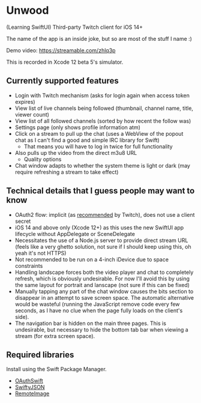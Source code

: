 # Unwood
(Learning SwiftUI) Third-party Twitch client for iOS 14+

The name of the app is an inside joke, but so are most of the stuff I name :)

Demo video: https://streamable.com/zhlq3p

This is recorded in Xcode 12 beta 5's simulator.

## Currently supported features
- Login with Twitch mechanism (asks for login again when access token expires)
- View list of live channels being followed (thumbnail, channel name, title, viewer count)
- View list of all followed channels (sorted by how recent the follow was)
- Settings page (only shows profile information atm)
- Click on a stream to pull up the chat (uses a WebView of the popout chat as I can't find a good and simple IRC library for Swift)
  - That means you will have to log in twice for full functionality
- Also pulls up the video from the direct m3u8 URL
  - Quality options
- Chat window adapts to whether the system theme is light or dark (may require refreshing a stream to take effect)

## Technical details that I guess people may want to know ##
- OAuth2 flow: implicit (as [recommended](https://dev.twitch.tv/docs/authentication#getting-tokens) by Twitch), does not use a client secret
- iOS 14 and above only (Xcode 12+) as this uses the new SwiftUI app lifecycle without AppDelegate or SceneDelegate
- Necessitates the use of a Node.js server to provide direct stream URL (feels like a very ghetto solution, not sure if I should keep using this, oh yeah it's not HTTPS)
- Not recommended to be run on a 4-inch iDevice due to space constraints
- Handling landscape forces both the video player and chat to completely refresh, which is obviously undesirable. For now I'll avoid this by using the same layout for portrait and lanscape (not sure if this can be fixed)
- Manually tapping any part of the chat window causes the bits section to disappear in an attempt to save screen space. The automatic alternative would be wasteful (running the JavaScript remove code every few seconds, as I have no clue when the page fully loads on the client's side).
- The navigation bar is hidden on the main three pages. This is undesirable, but necessary to hide the bottom tab bar when viewing a stream (for extra screen space).

## Required libraries ##
Install using the Swift Package Manager.
- [OAuthSwift](https://github.com/OAuthSwift/OAuthSwift)
- [SwiftyJSON](https://github.com/SwiftyJSON/SwiftyJSON)
- [RemoteImage](https://github.com/crelies/RemoteImage)
